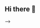 ## Hi there 👋

<!--
**mahdimazhabi/mahdimazhabi** is a ✨ _special_ ✨ repository because its `README.md` (this file) appears on your GitHub profile.

Here are some ideas to get you started:

👋 Hi, I'm a Computer Engineer with a passion for coding and creating dynamic web experiences. As a Front-End Developer, I specialize in crafting responsive and user-friendly interfaces using the latest technologies. I'm always eager to learn and take on new challenges to improve my skills and contribute to exciting projects.
🔭 I’m currently working on building dynamic and responsive web applications using React.
🌱 I’m currently learning advanced CSS techniques and exploring design systems.
👯 I’m looking to collaborate on open-source front-end projects, especially those involving React or TailwindCSS.
🤔 I’m looking for help with integrating complex APIs and optimizing front-end performance.
💬 Ask me about front-end development, especially React, CSS, and responsive design.
📫 How to reach me: You can reach me via LinkedIn or Email.
😄 Pronouns: He/Him
⚡ Fun fact: I'm a great cook and love experimenting with new recipes!



# 💻 Tech Stack:
![C++](https://img.shields.io/badge/c++-%2300599C.svg?style=for-the-badge&logo=c%2B%2B&logoColor=white) ![CSS3](https://img.shields.io/badge/css3-%231572B6.svg?style=for-the-badge&logo=css3&logoColor=white) ![HTML5](https://img.shields.io/badge/html5-%23E34F26.svg?style=for-the-badge&logo=html5&logoColor=white) ![React](https://img.shields.io/badge/react-%2320232a.svg?style=for-the-badge&logo=react&logoColor=%2361DAFB) ![TailwindCSS](https://img.shields.io/badge/tailwindcss-%2338B2AC.svg?style=for-the-badge&logo=tailwind-css&logoColor=white) ![JavaScript](https://img.shields.io/badge/javascript-%23323330.svg?style=for-the-badge&logo=javascript&logoColor=%23F7DF1E) ![Git](https://img.shields.io/badge/git-%23F05033.svg?style=for-the-badge&logo=git&logoColor=white) ![GitHub](https://img.shields.io/badge/github-%23121011.svg?style=for-the-badge&logo=github&logoColor=white)
# 📊 GitHub Stats:
![](https://github-readme-stats.vercel.app/api?username=mahdimazhabi&theme=transparent&hide_border=false&include_all_commits=false&count_private=false)<br/>
![](https://github-readme-streak-stats.herokuapp.com/?user=mahdimazhabi&theme=transparent&hide_border=false)<br/>
![](https://github-readme-stats.vercel.app/api/top-langs/?username=mahdimazhabi&theme=transparent&hide_border=false&include_all_commits=false&count_private=false&layout=compact)

---
[![](https://visitcount.itsvg.in/api?id=mahdimazhabi&icon=4&color=13)](https://visitcount.itsvg.in)

<!-- Proudly created with GPRM ( https://gprm.itsvg.in ) -->
-->
